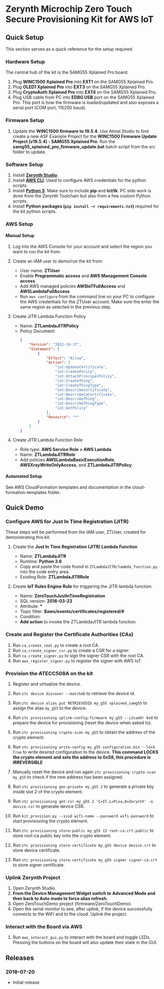 # Zerynth Microchip Zero Touch Secure Provisioning Kit for AWS IoT

## Quick Setup

This section serves as a quick reference for the setup required.

### Hardware Setup

The central hub of the kit is the SAMG55 Xplained Pro board.

1. Plug **WINC1500 Xplained Pro** into **EXT1** on the SAMG55 Xplained Pro.
2. Plug **OLED1 Xplained Pro** into **EXT3** on the SAMG55 Xplained Pro.
3. Plug **CryptoAuth Xplained Pro** into **EXT4** on the SAMG55 Xplained Pro.
4. Plug USB cable from PC into **EDBG USB** port on the SAMG55 Xplained Pro.
   This port is how the firmware is loaded/updated and also exposes a serial
   port (COM port, 115200 baud).
   
### Firmware Setup

1. Update the **WINC1500 firmware to 19.5.4**. Use Atmel Studio to find create
   a new ASF Example Project for the **WINC1500 Firmware Update Project
   (v19.5.4) - SAMG55 Xplained Pro**. Run the
   **samg55_xplained_pro_firmware_update.bat** batch script from the src
   folder to update.
   
### Software Setup

1. Install [**Zerynth Studio**](https://www.zerynth.com/zerynth-studio/).
2. Install [**AWS CLI**](https://aws.amazon.com/cli/). Used to configure AWS
   credentials for the python scripts.
3. Install [**Python 3**](https://www.python.org). Make sure to include
   **pip** and **tcl/tk**. PC side work is done from the Zerynth Toolchain but also from a few
   custom Python scripts.
4. Install **Python packages (```pip install –r requirements.txt```)**
   required for the kit python scripts.
   
### AWS Setup

#### Manual Setup

1. Log into the AWS Console for your account and select the region you want to
   run the kit from.

2. Create an IAM user to demo/run the kit from:
    - User name: **ZTUser**
    - Enable **Programmatic access** and **AWS Management Console access**
    - Add AWS managed policies **AWSIoTFullAccess** and
      **AWSLambdaFullAccess**
    - Run ```aws configure``` from the command line on your PC to configure
      the AWS credentials for the ZTUser account. Make sure the enter the same
      region as selected in the previous step.
       
3. Create JITR Lambda Function Policy
    - Name: **ZTLambdaJITRPolicy**
    - Policy Document:
        ```json
        {
            "Version": "2012-10-17",
            "Statement": [
                {
                    "Effect": "Allow",
                    "Action": [
                        "iot:UpdateCertificate",
                        "iot:CreatePolicy",
                        "iot:AttachPrincipalPolicy",
                        "iot:CreateThing",
                        "iot:CreateThingType",
                        "iot:DescribeCertificate",
                        "iot:DescribeCaCertificate",
                        "iot:DescribeThing",
                        "iot:DescribeThingType",
                        "iot:GetPolicy"
                    ],
                    "Resource": "*"
                }
            ]
        }
        ```
        
4. Create JITR Lambda Function Role
     - Role type: **AWS Service Role > AWS Lambda**
     - Name: **ZTLambdaJITRRole**
     - Add policies **AWSLambdaBasicExecutionRole**,
       **AWSXrayWriteOnlyAccess**, and **ZTLambdaJITRPolicy**.
       
#### Automated Setup

See AWS CloudFormation templates and documentation in the
cloud-formation-templates folder.

## Quick Demo

### Configure AWS for Just In Time Registration (JITR)

These steps will be performed from the IAM user, ZTUser, created for
demonstrating this kit.

1. Create the **Just In Time Registration (JITR) Lambda Function**
    - Name: **ZTLambdaJITR**
    - Runtime: **Python 3.6**
    - Copy and paste the code found in ```ZTLambdaJITR/lambda_function.py```
      into the code entry area.
	- Existing Role: **ZTLambdaJITRRole**
      
2. Create **IoT Rules Engine Rule** for triggering the JITR lambda function.
    - Name: **ZeroTouchJustInTimeRegistration**
    - SQL version: **2016-03-23**
    - Attribute: **\***
    - Topic filter: **$aws/events/certificates/registered/#**
    - Condition:
    - **Add action** to invoke the ZTLambdaJITR lambda function.
    
### Create and Register the Certificate Authorities (CAs)

1. Run ```ca_create_root.py``` to create a root CA.
2. Run ```ca_create_signer_csr.py``` to create a CSR for a signer.
3. Run ```ca_create_signer.py``` to sign the signer CSR with the root CA.
4. Run ```aws_register_signer.py``` to register the signer with AWS IoT.

### Provision the ATECC508A on the kit

1. Register and virtualize the device.
2. Run ```ztc device discover --matchdb``` to retrieve the device id.
3. Run ```ztc device alias put RETRIEVEDID my_g55 xplained_samg55```  to assign the alias ```my_g55``` to the device.
4. Run ```ztc provisioning uplink-config-firmware my_g55 --i2caddr 0x0``` to prepare the device for provisioning (reset the device when asked to).
5. Run ```ztc provisioning crypto-scan my_g55``` to obtain the address of the crypto element.
6. Run ```ztc provisioning write-config my_g55 configuration.bin --lock True``` to write desired configuration to the device. **This command LOCKS the crypto element and sets the address to 0x58, this procedure is IRREVERSIBLE**
7. Manually reset the device and run again ```ztc provisioning crypto-scan my_g55``` to check if the new address has been assigned.
8. Run ```ztc provisioning gen-private my_g55 2``` to generate a private key inside slot 2 of the crypto element.
9. Run ```ztc provisioning get-csr my_g55 2 'C=IT,L=Pisa,O=Zerynth' -o device.csr``` to generate device CSR.

10. Run ```kit_provision.py --ssid wifi-name --password wifi-password``` to start provisioning the crypto element.
11. Run ```ztc provisioning store-public my_g55 13 root-ca.crt.public``` to store root-ca public key onto the crypto element.
12. Run ```ztc provisioning store-certificate my_g55 device device.crt``` to store device certificate.
13. Run ```ztc provisioning store-certificate my_g55 signer signer-ca.crt``` to store signer certificate.

### Uplink Zerynth Project

1. Open Zerynth Studio.
2. **From the Device Management Widget switch to Advanced Mode and then back to Auto mode to force alias refresh.**
3. Open ZeroTouchDemo project (firmware/ZeroTouchDemo).
4. Open the serial monitor to see, after uplink, if the device successfully connects to the WiFi and to the cloud.
Uplink the project.
   
### Interact with the Board via AWS

1. Run ```aws_interact_gui.py``` to interact with the board and toggle LEDs.
   Pressing the buttons on the board will also update their state in the GUI.
   
## Releases

### 2018-07-20
- Initial release
